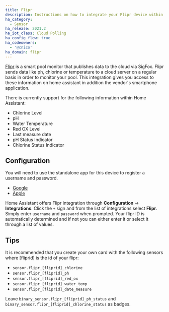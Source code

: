 ```yaml
---
title: Flipr
description: Instructions on how to integrate your Flipr device within Home Assistant.
ha_category:
  - Sensor
ha_release: 2021.2
ha_iot_class: Cloud Polling
ha_config_flow: true
ha_codeowners:
  - '@cnico'
ha_domain: flipr
---
```


[Flipr](https://www.goflipr.com) is a smart pool monitor that publishes data to the cloud via SigFox.
Flipr sends data like ph, chlorine or temperature to a cloud server on a regular basis in order to monitor your pool.
This integration gives you access to these information on home assistant in addition the vendor's smartphone application.

There is currently support for the following information within Home Assistant:

- Chlorine Level
- pH
- Water Temperature
- Red OX Level
- Last measure date
- pH Status Indicator
- Chlorine Status Indicator

## Configuration

You will need to use the standalone app for this device to register a username and password.

- [Google](https://play.google.com/store/apps/details?id=com.goflipr.flipr)
- [Apple](https://apps.apple.com/fr/app/flipr/id1225898851)

Home Assistant offers Flipr integration through **Configuration** -> **Integrations**. Click the `+` sign and from the list of integrations select **Flipr**. Simply enter `username` and `password` when prompted. Your flipr ID is automatically determined and if not you can either enter it or select it through a list of values.

## Tips

It is recommended that you create your own card with the following sensors where \[fliprid\] is the id of your flipr:

- `sensor.flipr_[fliprid]_chlorine`
- `sensor.flipr_[fliprid]_ph`
- `sensor.flipr_[fliprid]_red_ox`
- `sensor.flipr_[fliprid]_water_temp`
- `sensor.flipr_[fliprid]_date_measure`

Leave `binary_sensor.flipr_[fliprid]_ph_status` and `binary_sensor.flipr_[fliprid]_chlorine_status` as badges.
